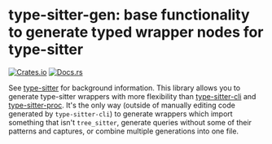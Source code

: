 # type-sitter-gen: base functionality to generate typed wrapper nodes for type-sitter

[![Crates.io](https://img.shields.io/crates/v/type-sitter-gen.svg)](https://crates.io/crates/type-sitter-gen)
[![Docs.rs](https://docs.rs/type-sitter-gen/badge.svg)](https://docs.rs/type-sitter-gen)

See [type-sitter](https://github.com/Jakobeha/type-sitter#readme) for background information. This library allows you to generate type-sitter wrappers with more flexibility than [type-sitter-cli](https://crates.io/crates/type-sitter-cli) and [type-sitter-proc](https://crates.io/crates/type-sitter-proc). It's the only way (outside of manually editing code generated by `type-sitter-cli`) to generate wrappers which import something that isn't `tree_sitter`, generate queries without some of their patterns and captures, or combine multiple generations into one file.